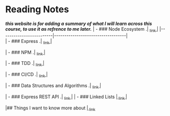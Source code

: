 # Reading Notes
 _**this website is for adding a summary of what I will learn across this course, to use it as refrence to me later.**_ 
| - ### Node Ecosystem   .|  [<sub>    link </sub>](./Reading%20Notes/Node%20Ecosystm.md)|
|-------------------------|-----------------------------------|   
| - ### Express   .|  [<sub>    link </sub>](./Reading%20Notes/Express.md)|


| - ### NPM   .|  [<sub>    link </sub>](./Reading%20Notes/NPM.md)|


| - ### TDD   .|  [<sub>    link </sub>](./Reading%20Notes/TDD.md)|
 
  
| - ### CI/CD   .|  [<sub>    link </sub>](./Reading%20Notes/CI-CD.md)|

| - ### Data Structures and Algorithms   .|  [<sub>    link </sub>](./Reading%20Notes/Data%20Structures%20and%20Algorithms.md)|

| - ### Express REST API   .|  [<sub>    link </sub>](./Reading%20Notes/Express%20REST%20API.md)|
| - ### Linked Lists   |[<sub>    link </sub>](./Reading%20Notes/Linked%20Lists.md)|


|## Things I want to know more about |[<sub>    link </sub>](./Reading%20Notes/I-want-to-know.md|)
    
